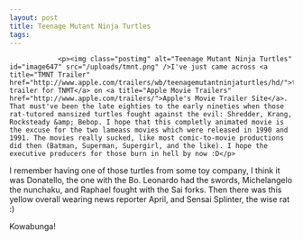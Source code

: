 ```yaml
---
layout: post
title: Teenage Mutant Ninja Turtles
tags:
---
```



                <p><img class="postimg" alt="Teenage Mutant Ninja Turtles" id="image647" src="/uploads/tmnt.png" />I've just came across <a title="TMNT Trailer" href="http://www.apple.com/trailers/wb/teenagemutantninjaturtles/hd/">the trailer for TNMT</a> on <a title="Apple Movie Trailers" href="http://www.apple.com/trailers/">Apple's Movie Trailer Site</a>. That must've been the late eighties to the early nineties when those rat-tutored mansized turtles fought against the evil: Shredder, Krang, Rocksteady &amp; Bebop. I hope that this completly animated movie is the excuse for the two lameass movies which were released in 1990 and 1991. The movies really sucked, like most comic-to-movie productions did then (Batman, Superman, Supergirl, and the like). I hope the executive producers for those burn in hell by now :D</p>
<p>I remember having one of those turtles from some toy company, I think it was Donatello, the one with the Bo. Leonardo had the swords, Michelangelo the nunchaku, and Raphael fought with the Sai forks. Then there was this yellow overall wearing news reporter April, and Sensai Splinter, the wise rat :)</p>
<p>Kowabunga!</p>
